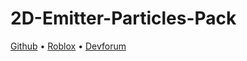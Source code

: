 # 2D-Emitter-Particles-Pack

[Github](https://github.com/alexdev9/2DEmitter) •
[Roblox](https://www.roblox.com/library/9025855281/2D-Emitter) •
[Devforum](https://devforum.roblox.com/t/2demitter-create-beautiful-ui-particles/1692778)
